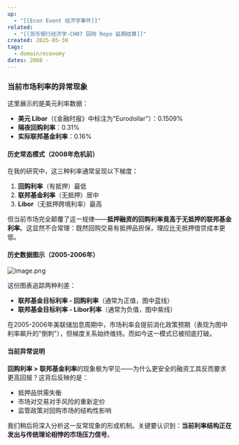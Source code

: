 ```yaml
---
up:
  - "[[Econ Event 经济学事件]]"
related:
  - "[[货币银行经济学-CH07 回购 Repo 延期结算]]"
created: 2025-05-30
tags:
  - domain/economy
dates: 2008 -
---
```


### 当前市场利率的异常现象

这里展示的是美元利率数据：
- **美元 Libor**（《金融时报》中标注为"Eurodollar"）：0.1509%
- **隔夜回购利率**：0.31%
- **实际联邦基金利率**：0.16%

#### 历史常态模式（2008年危机前）
在我的研究中，这三种利率通常呈现以下梯度：
1. **回购利率**（有抵押）最低
2. **联邦基金利率**（无抵押）居中
3. **Libor**（无抵押跨境利率）最高

但当前市场完全颠覆了这一规律——**抵押融资的回购利率竟高于无抵押的联邦基金利率**。这显然不合常理：既然回购交易有抵押品担保，理应比无抵押借贷成本更低。

#### 历史数据图示（2005-2006年）

![image.png](https://s1.vika.cn/space/2025/05/30/71f5cc26cf01495bbaec019022cf1fda)



这份图表追踪两种利差：
- **联邦基金目标利率 - 回购利率**（通常为正值，图中蓝线）
- **联邦基金目标利率 - Libor利率**（通常为负值，图中紫线）

在2005-2006年美联储加息周期中，市场利率会提前消化政策预期（表现为图中利率飙升的"倒刺"），但梯度关系始终维持。而如今这一模式已被彻底打破。

#### 当前异常说明

**回购利率 > 联邦基金利率**的现象极为罕见——为什么更安全的融资工具反而要求更高回报？这背后反映的是：
- 抵押品供需失衡
- 市场对交易对手风险的重新定价
- 监管政策对回购市场的结构性影响

我们稍后将深入分析这一反常现象的形成机制。关键要认识到：**当前利率结构正在发出与传统理论相悖的市场压力信号**。